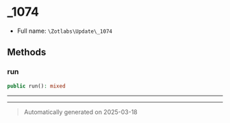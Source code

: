 
# _1074





* Full name: `\Zotlabs\Update\_1074`




## Methods


### run



```php
public run(): mixed
```












***


***
> Automatically generated on 2025-03-18
